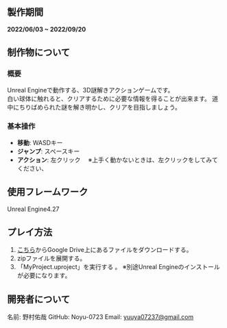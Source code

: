 ## 製作期間
**2022/06/03 ~ 2022/09/20**

## 制作物について
### 概要 
Unreal Engineで動作する、3D謎解きアクションゲームです。  
白い球体に触れると、クリアするために必要な情報を得ることが出来ます。
道中にちりばめられた謎を解き明かし、クリアを目指しましょう。

### 基本操作
- **移動**: WASDキー  
- **ジャンプ**: スペースキー  
- **アクション**: 左クリック
　※上手く動かないときは、左クリックをしてみてください、

## 使用フレームワーク
Unreal Engine4.27

## プレイ方法
1. [こちら](https://drive.google.com/file/d/1dNZ5XWZ0ckeHohKIzFnzmbNnqezy7sLw/view?usp=drive_link)からGoogle Drive上にあるファイルをダウンロードする。
2. zipファイルを展開する。
3. 「MyProject.uproject」を実行する 。 
    ※別途Unreal Engineのインストールが必要になります。

## 開発者について
名前: 野村佑哉
GitHub: Noyu-0723
Email: yuuya07237@gmail.com